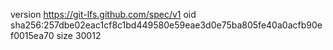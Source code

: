 version https://git-lfs.github.com/spec/v1
oid sha256:257dbe02eac1cf8c1bd449580e59eae3d0e75ba805fe40a0acfb90ef0015ea70
size 30012
